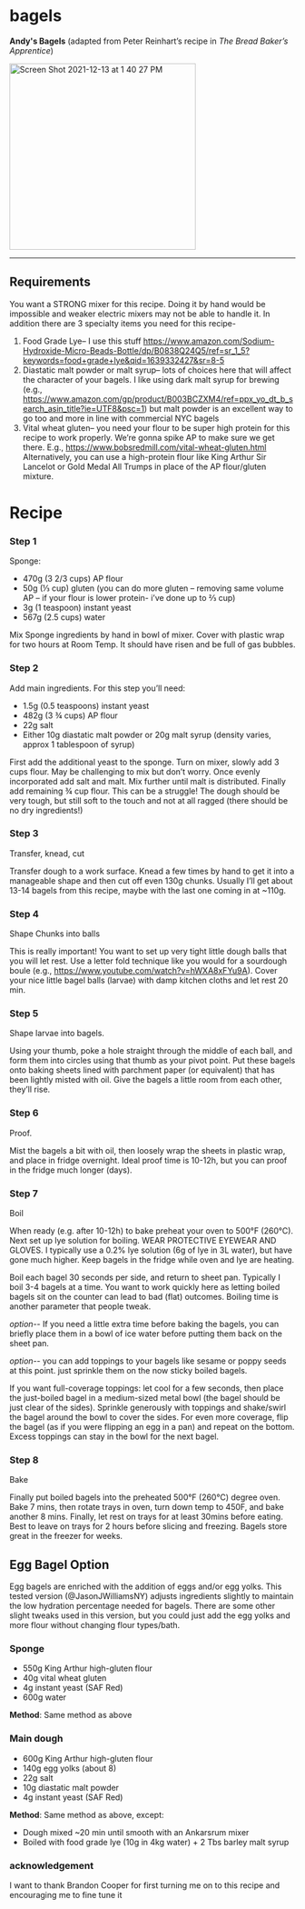 # bagels
__Andy's Bagels__ (adapted from Peter Reinhart’s recipe in _The Bread Baker’s Apprentice_)

<img width="328" alt="Screen Shot 2021-12-13 at 1 40 27 PM" src="https://user-images.githubusercontent.com/7674197/145893296-52de0302-f2d9-4315-84af-53828e3dec98.png">

---------------------

## Requirements
You want a STRONG mixer for this recipe. Doing it by hand would be impossible and weaker electric mixers may not be able to handle it. In addition there are 3 specialty items you need for this recipe-

1. Food Grade Lye– I use this stuff https://www.amazon.com/Sodium-Hydroxide-Micro-Beads-Bottle/dp/B0838Q24Q5/ref=sr_1_5?keywords=food+grade+lye&qid=1639332427&sr=8-5
2. Diastatic malt powder or malt syrup– lots of choices here that will affect the character of your bagels. I like using dark malt syrup for brewing (e.g., https://www.amazon.com/gp/product/B003BCZXM4/ref=ppx_yo_dt_b_search_asin_title?ie=UTF8&psc=1) but malt powder is an excellent way to go too and more in line with commercial NYC bagels
3. Vital wheat gluten– you need your flour to be super high protein for this recipe to work properly. We’re gonna spike AP to make sure we get there. E.g., https://www.bobsredmill.com/vital-wheat-gluten.html Alternatively, you can use a high-protein flour like King Arthur Sir Lancelot or Gold Medal All Trumps in place of the AP flour/gluten mixture.

# Recipe

### Step 1
Sponge:

- 470g (3 2/3 cups) AP flour
- 50g (⅓ cup) gluten (you can do more gluten – removing same volume AP – if your flour is lower protein- i’ve done up to ⅔ cup)
- 3g (1 teaspoon) instant yeast
- 567g (2.5 cups) water

Mix Sponge ingredients by hand in bowl of mixer. Cover with plastic wrap for two hours at Room Temp. It should have risen and be full of gas bubbles.

### Step 2
Add main ingredients. For this step you’ll need:

- 1.5g (0.5 teaspoons) instant yeast
- 482g (3 ¾ cups) AP flour
- 22g salt
- Either 10g diastatic malt powder or 20g malt syrup (density varies, approx 1 tablespoon of syrup)

First add the additional yeast to the sponge. Turn on mixer, slowly add 3 cups flour. May be challenging to mix but don’t worry. Once evenly incorporated add salt and malt. Mix further until malt is distributed. Finally add remaining ¾ cup flour. This can be a struggle! The dough should be very tough, but still soft to the touch and not at all ragged (there should be no dry ingredients!)

### Step 3
Transfer, knead, cut

Transfer dough to a work surface. Knead a few times by hand to get it into a manageable shape and then cut off even 130g chunks. Usually I’ll get about 13-14 bagels from this recipe, maybe with the last one coming in at ~110g.

### Step 4
Shape Chunks into balls

This is really important! You want to set up very tight little dough balls that you will let rest.
Use a letter fold technique like you would for a sourdough boule
(e.g., https://www.youtube.com/watch?v=hWXA8xFYu9A). Cover your nice little bagel balls (larvae) with damp kitchen cloths and let rest 20 min.

### Step 5
Shape larvae into bagels.

Using your thumb, poke a hole straight through the middle of each ball, and form them into circles using that thumb as your pivot point. Put these bagels onto baking sheets lined with parchment paper (or equivalent) that has been lightly misted with oil. Give the bagels a little room from each other, they’ll rise.

### Step 6
Proof.

Mist the bagels a bit with oil, then loosely wrap the sheets in plastic wrap, and place in fridge overnight. Ideal proof time is 10-12h, but you can proof in the fridge much longer (days).

### Step 7
Boil

When ready (e.g. after 10-12h) to bake preheat your oven to 500°F (260°C). Next set up lye solution for boiling. WEAR PROTECTIVE EYEWEAR AND GLOVES. I typically use a 0.2% lye solution (6g of lye in 3L water), but have gone much higher. Keep bagels in the fridge while oven and lye are heating.

Boil each bagel 30 seconds per side, and return to sheet pan. Typically I boil 3-4 bagels at a time. You want to work quickly here as letting boiled bagels sit on the counter can lead to bad (flat) outcomes. Boiling time is another parameter that people tweak.

*option*-- If you need a little extra time before baking the bagels, you can briefly place them in a bowl of ice water before putting them back on the sheet pan.

*option*-- you can add toppings to your bagels like sesame or poppy seeds at this point. just sprinkle them on the now sticky boiled bagels.

If you want full-coverage toppings: let cool for a few seconds, then place the just-boiled bagel in a medium-sized metal bowl (the bagel should be just clear of the sides). Sprinkle generously with toppings and shake/swirl the bagel around the bowl to cover the sides. For even more coverage, flip the bagel (as if you were flipping an egg in a pan) and repeat on the bottom. Excess toppings can stay in the bowl for the next bagel.

### Step 8
Bake

Finally put boiled bagels into the preheated 500°F (260°C) degree oven. Bake 7 mins, then rotate trays in oven, turn down temp to 450F, and bake another 8 mins. Finally, let rest on trays for at least 30mins before eating. Best to leave on trays for 2 hours before slicing and freezing. Bagels store great in the freezer for weeks.


## Egg Bagel Option

Egg bagels are enriched with the addition of eggs and/or egg yolks. This tested
version (@JasonJWilliamsNY) adjusts ingredients slightly to maintain the low hydration percentage needed for bagels. There are some other slight tweaks used in this version, but you could just add the egg yolks and more flour without changing flour types/bath.

### Sponge
- 550g King Arthur high-gluten flour
-  40g vital wheat gluten
-   4g instant yeast (SAF Red)
- 600g water

**Method**: Same method as above

### Main dough

- 600g King Arthur high-gluten flour
- 140g egg yolks (about 8)
-  22g salt
-  10g diastatic malt powder
-   4g instant yeast (SAF Red)

**Method**: Same method as above, except:
- Dough mixed ~20 min until smooth with an Ankarsrum mixer
- Boiled with food grade lye (10g in 4kg water) + 2 Tbs barley malt syrup

### acknowledgement
I want to thank Brandon Cooper for first turning me on to this recipe and encouraging me to fine tune it
